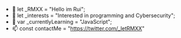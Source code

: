 - 👋 let _RMXX = "Hello im Rui";
- 👀 let _interests = "Interested in programming and Cybersecurity";
- 🌱 var _currentlyLearning = "JavaScript";
- 📫 const contactMe = "https://twitter.com/_letRMXX"

<!---
let-RMXX/let-RMXX is a ✨ special ✨ repository because its `README.md` (this file) appears on your GitHub profile.
You can click the Preview link to take a look at your changes.
--->
